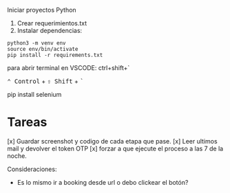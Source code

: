 Iniciar proyectos Python

1. Crear requerimientos.txt
2. Instalar dependencias:
```console
python3 -m venv env
source env/bin/activate 
pip install -r requirements.txt
```

para abrir terminal en VSCODE: ctrl+shift+`

<kbd>⌃ Control</kbd> + <kbd>⇧ Shift</kbd> + <kbd>`</kbd>

pip install selenium

# Tareas
[x] Guardar screenshot y codigo de cada etapa que pase.
[x] Leer ultimos mail y devolver el token OTP
[x] forzar a que ejecute el proceso a las 7 de la noche.

Consideraciones:
* Es lo mismo ir a booking desde url o debo clickear el botón?

